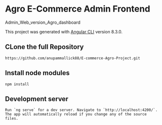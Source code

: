 # Agro E-Commerce Admin Frontend
Admin_Web_version_Agro_dashboard

This project was generated with [Angular CLI](https://github.com/angular/angular-cli) version 8.3.0.


## CLone the full Repository
```
https://github.com/anupammallick88/E-commerce-Agro-Project.git

```

## Install node modules
```
npm install

```

## Development server

```
Run `ng serve` for a dev server. Navigate to `http://localhost:4200/`. The app will automatically reload if you change any of the source files.